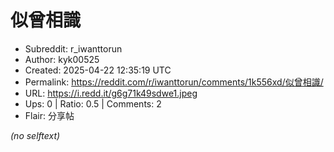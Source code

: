 # 似曾相識

- Subreddit: r_iwanttorun
- Author: kyk00525
- Created: 2025-04-22 12:35:19 UTC
- Permalink: https://reddit.com/r/iwanttorun/comments/1k556xd/似曾相識/
- URL: https://i.redd.it/g6g71k49sdwe1.jpeg
- Ups: 0 | Ratio: 0.5 | Comments: 2
- Flair: 分享帖

_(no selftext)_
